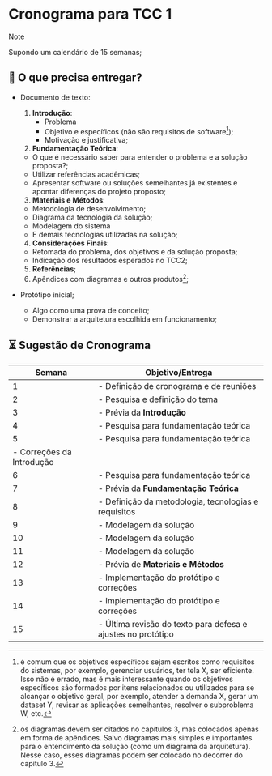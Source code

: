 # Cronograma para TCC 1

> [!NOTE]
> Supondo um calendário de 15 semanas;

## 🎯 O que precisa entregar?

- Documento de texto:
  1. **Introdução**:
     - Problema
     - Objetivo e específicos (não são requisitos de software[^1]);
     - Motivação e justificativa;
  2. **Fundamentação Teórica**:
    - O que é necessário saber para entender o problema e a solução proposta?;
    - Utilizar referências acadêmicas;
    - Apresentar software ou soluções semelhantes já existentes e apontar diferenças do projeto proposto;
  3. **Materiais e Métodos**:
    - Metodologia de desenvolvimento;
    - Diagrama da tecnologia da solução;
    - Modelagem do sistema
    - E demais tecnologias utilizadas na solução;
  4. **Considerações Finais**:
    - Retomada do problema, dos objetivos e da solução proposta;
    - Indicação dos resultados esperados no TCC2;
  5. **Referências**;
  6. Apêndices com diagramas e outros produtos[^2];

- Protótipo inicial;
  - Algo como uma prova de conceito;
  - Demonstrar a arquitetura escolhida em funcionamento;

## ⏳ Sugestão de Cronograma

| Semana | Objetivo/Entrega |
| -------| --------------|
| 1 | - Definição de cronograma e de reuniões |
| 2 | - Pesquisa e definição do tema|
| 3 | - Prévia da **Introdução**  |
| 4 | - Pesquisa para fundamentação teórica  |
| 5 | - Pesquisa para fundamentação teórica
      - Correções da Introdução|
| 6 | - Pesquisa para fundamentação teórica  |
| 7 | - Prévia da **Fundamentação Teórica**  |
| 8 | - Definição da metodologia, tecnologias e requisitos |
| 9 | - Modelagem da solução  |
| 10 | - Modelagem da solução  |
| 11 | - Modelagem da solução  |
| 12 | - Prévia de **Materiais e Métodos** |
| 13 | - Implementação do protótipo e correções |
| 14 | - Implementação do protótipo e correções |
| 15 | - Última revisão do texto para defesa e ajustes no protótipo  |

[^1]: é comum que os objetivos específicos sejam escritos como requisitos do sistemas, por exemplo, gerenciar usuários, ter tela X, ser eficiente. Isso não é errado, mas é mais interessante quando os objetivos específicos são formados por itens relacionados ou utilizados para se alcançar o objetivo geral, por exemplo, atender a demanda X, gerar um dataset Y, revisar as aplicações semelhantes, resolver o subproblema W, etc.
[^2]: os diagramas devem ser citados no capítulos 3, mas colocados apenas em forma de apêndices. Salvo diagramas mais simples e importantes para o entendimento da solução (como um diagrama da arquitetura). Nesse caso, esses diagramas podem ser colocado no decorrer do capítulo 3.
